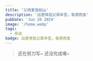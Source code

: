 ```yaml
---
title: '父母爱皆如山'
description: '出差体验父母辛苦，有感而发'
pubDate: 'Jun 20 2024'
image: '/home.webp'
tags:
  - 杂谈
badge: 出差体验父母辛苦，有感而发
---
```

> 还在努力写~ 还没完成噢~